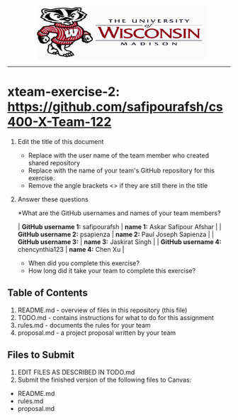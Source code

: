 <!-- Embeded image and aligned it to the center-->
<p align="center"><img src="Images/UW-Madison-Logo.jpg" height="120" width="400"></p>

<!--line--><hr>

# xteam-exercise-2: https://github.com/safipourafsh/cs400-X-Team-122

1. Edit the title of this document
   * Replace <UserName> with the user name of the team member who created shared repository
   * Replace <GitHubRepositoryName> with the name of your team's GitHub repository for this exercise.
   * Remove the angle brackets <> if they are still there in the title

2. Answer these questions
   <p> *What are the GitHub usernames and names of your team members?</p>
    
      |  <strong>GitHub username 1:</strong> safipourafsh   |   <strong>name 1:</strong> Askar Safipour Afshar |
      |  <strong>GitHub username 2:</strong> psapienza      |   <strong>name 2:</strong> Paul Joseph Sapienza  |
      |  <strong>GitHub username 3:</strong>                |   <strong>name 3:</strong> Jaskirat Singh        |
      |  <strong>GitHub username 4:</strong> chencynthia123 |   <strong>name 4:</strong> Chen Xu               |
   
   * When did you complete this exercise? 
   * How long did it take your team to complete this exercise? 

## Table of Contents

1. README.md - overview of files in this repository (this file)
2. TODO.md - contains instructions for what to do for this assignment
3. rules.md - documents the rules for your team
4. proposal.md - a project proposal written by your team

## Files to Submit

1. EDIT FILES AS DESCRIBED IN TODO.md
2. Submit the finished version of the following files to Canvas:

* README.md
* rules.md
* proposal.md
